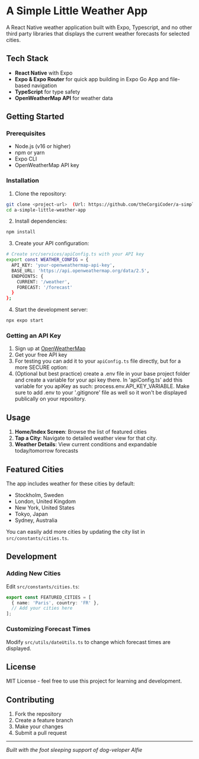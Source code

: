 # A Simple Little Weather App

A React Native weather application built with Expo, Typescript, and no other third party libraries that displays the current weather forecasts for selected cities. 


## Tech Stack

- **React Native** with Expo
- **Expo & Expo Router** for quick app building in Expo Go App and file-based navigation
- **TypeScript** for type safety
- **OpenWeatherMap API** for weather data
## Getting Started

### Prerequisites

- Node.js (v16 or higher)
- npm or yarn
- Expo CLI
- OpenWeatherMap API key

### Installation

1. Clone the repository:
```bash
git clone <project-url>  (Url: https://github.com/theCorgiCoder/a-simple-little-weather-app.git)
cd a-simple-little-weather-app
```

2. Install dependencies:
```bash
npm install
```

3. Create your API configuration:
```bash
# Create src/services/apiConfig.ts with your API key
export const WEATHER_CONFIG = {
  API_KEY: 'your-openweathermap-api-key',
  BASE_URL: 'https://api.openweathermap.org/data/2.5',
  ENDPOINTS: {
    CURRENT: '/weather',
    FORECAST: '/forecast'
  }
};
```

4. Start the development server:
```bash
npx expo start
```

### Getting an API Key

1. Sign up at [OpenWeatherMap](https://openweathermap.org/api)
2. Get your free API key
3. For testing you can add it to your `apiConfig.ts` file directly, but for a more SECURE option:
4. (Optional but best practice) create a .env file in your base project folder and create a variable for your api key there. In 'apiConfig.ts' add this variable for you apiKey as such: process.env.API_KEY_VARIABLE. Make sure to add .env to your '.gitignore' file as well so it won't be displayed publically on your repository.

## Usage

1. **Home/Index Screen**: Browse the list of featured cities
2. **Tap a City**: Navigate to detailed weather view for that city.
3. **Weather Details**: View current conditions and expandable today/tomorrow forecasts

## Featured Cities

The app includes weather for these cities by default:
- Stockholm, Sweden
- London, United Kingdom
- New York, United States
- Tokyo, Japan
- Sydney, Australia

You can easily add more cities by updating the city list in `src/constants/cities.ts`.

## Development

### Adding New Cities

Edit `src/constants/cities.ts`:
```typescript
export const FEATURED_CITIES = [
  { name: 'Paris', country: 'FR' },
  // Add your cities here
];
```

### Customizing Forecast Times

Modify `src/utils/dateUtils.ts` to change which forecast times are displayed.

## License

MIT License - feel free to use this project for learning and development.

## Contributing

1. Fork the repository
2. Create a feature branch
3. Make your changes
4. Submit a pull request

---

*Built with the foot sleeping support of dog-veloper Alfie*
